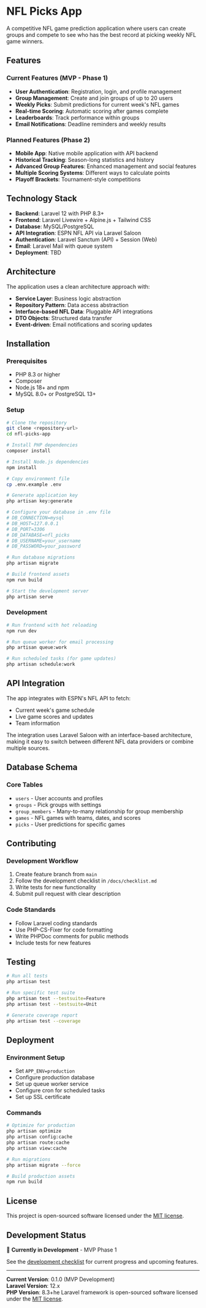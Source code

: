 # NFL Picks App

A competitive NFL game prediction application where users can create groups and compete to see who has the best record at picking weekly NFL game winners.

## Features

### Current Features (MVP - Phase 1)
- **User Authentication**: Registration, login, and profile management
- **Group Management**: Create and join groups of up to 20 users
- **Weekly Picks**: Submit predictions for current week's NFL games
- **Real-time Scoring**: Automatic scoring after games complete
- **Leaderboards**: Track performance within groups
- **Email Notifications**: Deadline reminders and weekly results

### Planned Features (Phase 2)
- **Mobile App**: Native mobile application with API backend
- **Historical Tracking**: Season-long statistics and history
- **Advanced Group Features**: Enhanced management and social features
- **Multiple Scoring Systems**: Different ways to calculate points
- **Playoff Brackets**: Tournament-style competitions

## Technology Stack

- **Backend**: Laravel 12 with PHP 8.3+
- **Frontend**: Laravel Livewire + Alpine.js + Tailwind CSS
- **Database**: MySQL/PostgreSQL
- **API Integration**: ESPN NFL API via Laravel Saloon
- **Authentication**: Laravel Sanctum (API) + Session (Web)
- **Email**: Laravel Mail with queue system
- **Deployment**: TBD

## Architecture

The application uses a clean architecture approach with:
- **Service Layer**: Business logic abstraction
- **Repository Pattern**: Data access abstraction  
- **Interface-based NFL Data**: Pluggable API integrations
- **DTO Objects**: Structured data transfer
- **Event-driven**: Email notifications and scoring updates

## Installation

### Prerequisites
- PHP 8.3 or higher
- Composer
- Node.js 18+ and npm
- MySQL 8.0+ or PostgreSQL 13+

### Setup
```bash
# Clone the repository
git clone <repository-url>
cd nfl-picks-app

# Install PHP dependencies
composer install

# Install Node.js dependencies
npm install

# Copy environment file
cp .env.example .env

# Generate application key
php artisan key:generate

# Configure your database in .env file
# DB_CONNECTION=mysql
# DB_HOST=127.0.0.1
# DB_PORT=3306
# DB_DATABASE=nfl_picks
# DB_USERNAME=your_username
# DB_PASSWORD=your_password

# Run database migrations
php artisan migrate

# Build frontend assets
npm run build

# Start the development server
php artisan serve
```

### Development
```bash
# Run frontend with hot reloading
npm run dev

# Run queue worker for email processing
php artisan queue:work

# Run scheduled tasks (for game updates)
php artisan schedule:work
```

## API Integration

The app integrates with ESPN's NFL API to fetch:
- Current week's game schedule
- Live game scores and updates
- Team information

The integration uses Laravel Saloon with an interface-based architecture, making it easy to switch between different NFL data providers or combine multiple sources.

## Database Schema

### Core Tables
- `users` - User accounts and profiles
- `groups` - Pick groups with settings
- `group_members` - Many-to-many relationship for group membership
- `games` - NFL games with teams, dates, and scores
- `picks` - User predictions for specific games

## Contributing

### Development Workflow
1. Create feature branch from `main`
2. Follow the development checklist in `/docs/checklist.md`
3. Write tests for new functionality
4. Submit pull request with clear description

### Code Standards
- Follow Laravel coding standards
- Use PHP-CS-Fixer for code formatting
- Write PHPDoc comments for public methods
- Include tests for new features

## Testing

```bash
# Run all tests
php artisan test

# Run specific test suite
php artisan test --testsuite=Feature
php artisan test --testsuite=Unit

# Generate coverage report
php artisan test --coverage
```

## Deployment

### Environment Setup
- Set `APP_ENV=production`
- Configure production database
- Set up queue worker service
- Configure cron for scheduled tasks
- Set up SSL certificate

### Commands
```bash
# Optimize for production
php artisan optimize
php artisan config:cache
php artisan route:cache
php artisan view:cache

# Run migrations
php artisan migrate --force

# Build production assets
npm run build
```

## License

This project is open-sourced software licensed under the [MIT license](https://opensource.org/licenses/MIT).

## Development Status

🚧 **Currently in Development** - MVP Phase 1

See the [development checklist](/docs/checklist.md) for current progress and upcoming features.

---

**Current Version**: 0.1.0 (MVP Development)  
**Laravel Version**: 12.x  
**PHP Version**: 8.3+he Laravel framework is open-sourced software licensed under the [MIT license](https://opensource.org/licenses/MIT).
